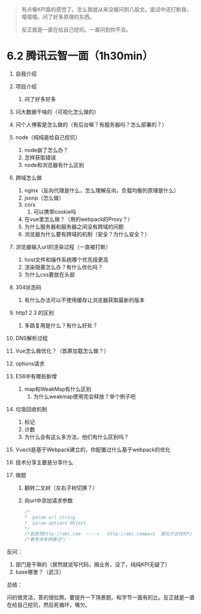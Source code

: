 > 有点像KPI面的感觉了。怎么我就从来没被问到八股文。面试中还打断我，嘤嘤嘤。问了好多原理的东西。
>
> 反正就是一直在给自己挖坑。一直问到你不会。

# 6.2 腾讯云智一面（1h30min）

1. 自我介绍

2. 项目介绍

   1. 问了好多好多

3. 问大数据干啥的（可视化怎么做的）

4. 问个人博客是怎么做的（有后台嘛？有服务器吗？怎么部署的？）

5. node（纯纯是给自己挖坑）

   1. node崩了怎么办？
   2. 怎样获取错误
   3. node和浏览器有什么区别

6. 跨域怎么做

   1. nginx（反向代理是什么，怎么理解反向，负载均衡的原理是什么）
   2. jsonp（怎么做）
   3. cors
      1. 可以携带cookie吗
   4. 在vue里怎么做？（用的webpack的Proxy？）
   5. 为什么服务器和服务器之间没有跨域的问题
   6. 浏览器为什么要有跨域的机制（安全？为什么安全？）

7. 浏览器输入url的渲染过程（一直被打断）

   1. host文件和操作系统哪个优先级更高
   2. 渲染阻塞怎么办？有什么优化吗？
   3. 为什么css要放在头部

8. 304状态码

   1. 有什么办法可以不使用缓存让浏览器获取最新的版本

9. http1 2 3 的区别

   1. 多路复用是什么？有什么好处？

10. DNS解析过程

11. Vue怎么做优化？（首屏加载怎么做？）

12. options请求

13. ES6中有哪些新增

    1. map和WeakMap有什么区别
       1. 为什么weakmap使用完会释放？举个例子吧

14. 垃圾回收机制

    1. 标记
    2. 计数
    3. 为什么会有这么多方法，他们有什么区别吗？

15. Vuecli是基于Webpack建立的，你配置过什么基于webpack的优化

16. 技术分享主要是分享什么

17. 做题

    1. 翻转二叉树（左右子树切换？）

    2. 向url中添加请求参数

       ```javascript
       /*
       *  param url string
       *  param options Object
       */
       /*就是把http://abc.com  ---->   http://abc.com&a=1  类似于这样的*/
       /*要考虑多种情况*/
       ```

反问：

1. 部门是干嘛的（居然就说写代码，搞业务，没了，纯纯KPI无疑了）
2. base哪里？（武汉）

总结：

问的很灵活，答的很拉胯。要提升一下场景题。和字节一面有的比。反正就是一直在给自己挖坑，然后死循环，嘴欠。